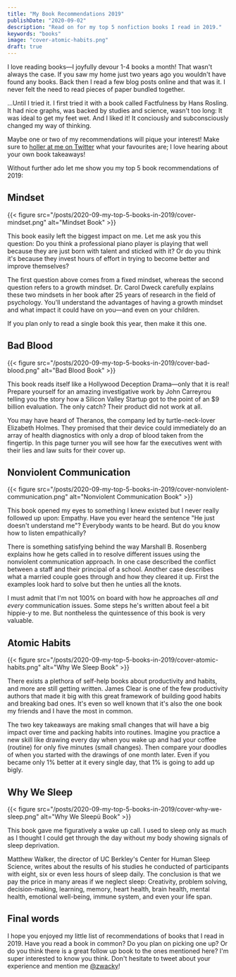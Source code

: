 ```yaml
---
title: "My Book Recommendations 2019"
publishDate: "2020-09-02"
description: "Read on for my top 5 nonfiction books I read in 2019."
keywords: "books"
image: "cover-atomic-habits.png"
draft: true
---
```


I love reading books—I joyfully devour 1-4 books a month! That wasn't always the case. If you saw my home just two years ago you wouldn't have found any books. Back then I read a few blog posts online and that was it. I never felt the need to read pieces of paper bundled together.

...Until I tried it. I first tried it with a book called Factfulness by Hans Rosling. It had nice graphs, was backed by studies and science, wasn't too long: It was ideal to get my feet wet. And I liked it! It conciously and subconsciously changed my way of thinking.

Maybe one or two of my recommendations will pique your interest! Make sure to [holler at me on Twitter](https://twitter.com/zwacky) what your favourites are; I love hearing about your own book takeaways!

Without further ado let me show you my top 5 book recommendations of 2019:


## Mindset

{{< figure src="/posts/2020-09-my-top-5-books-in-2019/cover-mindset.png" alt="Mindset Book" >}}

This book easily left the biggest impact on me. Let me ask you this question: Do you think a professional piano player is playing that well because they are just born with talent and sticked with it? Or do you think it's because they invest hours of effort in trying to become better and improve themselves?

The first question above comes from a fixed mindset, whereas the second question refers to a growth mindset. Dr. Carol Dweck carefully explains these two mindsets in her book after 25 years of research in the field of psychology. You'll understand the advantages of having a growth mindset and what impact it could have on you—and even on your children.

If you plan only to read a single book this year, then make it this one.

## Bad Blood

{{< figure src="/posts/2020-09-my-top-5-books-in-2019/cover-bad-blood.png" alt="Bad Blood Book" >}}

This book reads itself like a Hollywood Deception Drama—only that it is real! Prepare yourself for an amazing investigative work by John Carreyrou telling you the story how a Silicon Valley Startup got to the point of an $9 billion evaluation. The only catch? Their product did not work at all.

You may have heard of Theranos, the company led by turtle-neck-lover Elizabeth Holmes. They promised that their device could immediately do an array of health diagnostics with only a drop of blood taken from the fingertip. In this page turner you will see how far the executives went with their lies and law suits for their cover up.

## Nonviolent Communication

{{< figure src="/posts/2020-09-my-top-5-books-in-2019/cover-nonviolent-communication.png" alt="Nonviolent Communication Book" >}}

This book opened my eyes to something I knew existed but I never really followed up upon: Empathy. Have you ever heard the sentence "He just doesn't understand me"? Everybody wants to be heard. But do you know how to listen empathically? 

There is something satisfying behind the way Marshall B. Rosenberg explains how he gets called in to resolve different issues using the nonviolent communication approach. In one case described the conflict between a staff and their principal of a school. Another case describes what a married couple goes through and how they cleared it up. First the examples look hard to solve but then he unties all the knots.

I must admit that I'm not 100% on board with how he approaches _all and every_ communication issues. Some steps he's written about feel a bit hippie-y to me. But nontheless the quintessence of this book is very valuable.

## Atomic Habits

{{< figure src="/posts/2020-09-my-top-5-books-in-2019/cover-atomic-habits.png" alt="Why We Sleep Book" >}}

There exists a plethora of self-help books about productivity and habits, and more are still getting written. James Clear is one of the few productivity authors that made it big with this great framework of building good habits and breaking bad ones. It's even so well known that it's also the one book my friends and I have the most in common.

The two key takeaways are making small changes that will have a big impact over time and packing habits into routines. Imagine you practice a new skill like drawing every day when you wake up and had your coffee (routine) for only five minutes (small changes). Then compare your doodles of when you started with the drawings of one month later. Even if you became only 1% better at it every single day, that 1% is going to add up bigly.

## Why We Sleep

{{< figure src="/posts/2020-09-my-top-5-books-in-2019/cover-why-we-sleep.png" alt="Why We Sleepü Book" >}}

This book gave me figuratively a wake up call. I used to sleep only as much as I thought I could get through the day without my body showing signals of sleep deprivation.

Matthew Walker, the director of UC Berkley's Center for Human Sleep Science, writes about the results of his studies he conducted of participants with eight, six or even less hours of sleep daily. The conclusion is that we pay the price in many areas if we neglect sleep: Creativity, problem solving, decision-making, learning, memory, heart health, brain health, mental health, emotional well-being, immune system, and even your life span.

## Final words

I hope you enjoyed my little list of recommendations of books that I read in 2019. Have you read a book in common? Do you plan on picking one up? Or do you think there is a great follow up book to the ones mentioned here? I'm super interested to know you think. Don't hesitate to tweet about your experience and mention me [@zwacky](https://twitter.com/zwacky)!
